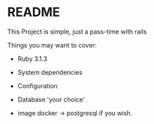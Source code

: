 # README

This Project is simple, just a pass-time with rails

Things you may want to cover:

* Ruby 3.1.3

* System dependencies

* Configuration

* Database 'your choice'
* image docker -> postgresql if you wish.




